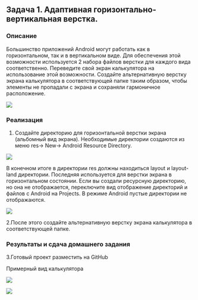 ## Задача 1. Адаптивная горизонтально-вертикальная верстка.
### Описание

Большинство приложений Android могут работать как в горизонтальном, так и в вертикальном виде. 
Для обеспечения этой возможности используется 2 набора файлов верстки для каждого вида соответственно.
Переведите свой экран калькулятора на использование этой возможности. 
Создайте альтернативную верстку экрана калькулятора в соответствующей папке таким образом, чтобы элементы не пропадали с экрана и сохраняли гармоничное расположение.

![](https://github.com/netology-code/and-homeworks/blob/master/3.3.AppResources/img/3.png)

### Реализация

1. Создайте директорию для горизонтальной верстки экрана (альбомный вид экрана).
Необходимые директории создаются из меню res-> New-> Android Resource Directory.

![](https://github.com/netology-code/and-homeworks/blob/master/3.3.AppResources/img/4.PNG)

В конечном итоге в директории res должны находиться layout и layout-land директории. Последняя используется для верстки экрана в горизонтальном состоянии.
Если вы создали ресурсную директорию, но она не отображается, переключите вид отображение директорий и файлов с Android на Projects. В режиме Android пустые директории не отображаются.

![](https://github.com/netology-code/and-homeworks/blob/master/3.3.AppResources/img/5.PNG)

2.После этого создайте альтернативную верстку экрана калькулятора в соответствующей папке.

### Результаты и сдача домашнего задания

3.Готовый проект разместить на GitHub

Примерный вид калькулятора

![](https://github.com/netology-code/and-homeworks/blob/master/3.3.AppResources/img/1.png)

![](https://github.com/netology-code/and-homeworks/blob/master/3.3.AppResources/img/2.png)
